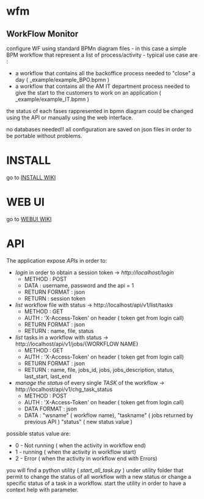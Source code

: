 
# wfm
## WorkFlow Monitor

configure WF using standard BPMn diagram files - in this case a simple BPM workflow that represent a list of process/activity  - 
typical use case are :
* a workflow that contains all the backoffice process needed to "close" a day ( _example/example_BPO.bpmn )
* a workflow that contains all the AM IT department process needed to give the start to the customers to work on an application ( _example/example_IT.bpmn )

the status of each fases rappresented in bpmn diagram could be changed using the API or manually using the web interface.

no databases needed!! all configuration are saved on json files in order to be portable without problems.

 # INSTALL
 go to [INSTALL WIKI](https://github.com/trma1big/wfm/wiki/Install)

# WEB UI
go to [WEBUI WIKI](https://github.com/trma1big/wfm/wiki/WEBUI)

# API
The application expose _APIs_ in order to: 

+ _login_ in order to obtain a session token -> _http://localhost/login_ 
    - METHOD : POST 
    - DATA : username, password and the api = 1
    - RETURN FORMAT : json
    - RETURN : session token
+ _list_ workflow file with status -> http://localhost/api/v1/list/tasks 
    - METHOD : GET 
    - AUTH : 'X-Access-Token' on header ( token get from login call)
    - RETURN FORMAT : json
    - RETURN : name, file, status
+ _list_  tasks in a workflow with status -> http://localhost/api/v1/jobs/{WORKFLOW NAME}
    - METHOD : GET 
    - AUTH : 'X-Access-Token' on header ( token get from login call)
    - RETURN FORMAT : json
    - RETURN : name, file, jobs_id, jobs, jobs_description, status, last_start, last_end
+ _manage the status_ of every single _TASK_ of the workflow -> http://localhost/api/v1/chg_task_status
    - METHOD : POST
    - AUTH : 'X-Access-Token' on header ( token get from login call)
    - DATA FORMAT : json
    - DATA : "wsname" ( workflow name), "taskname" ( jobs returned by previous API )  "status" ( new status value )


possible status value are:
- 0 - Not running ( when the activity in workflow end)
- 1 - running ( when the activity in workflow start)
- 2 - Error ( when the activity in workflow end with Errors)

you will find a python utility ( _start_all_task.py_ ) under utility folder that permit to change the status of all workflow with a new status or change a specific status of a task in a workflow.
start the utility in order to have a context help with parameter.

